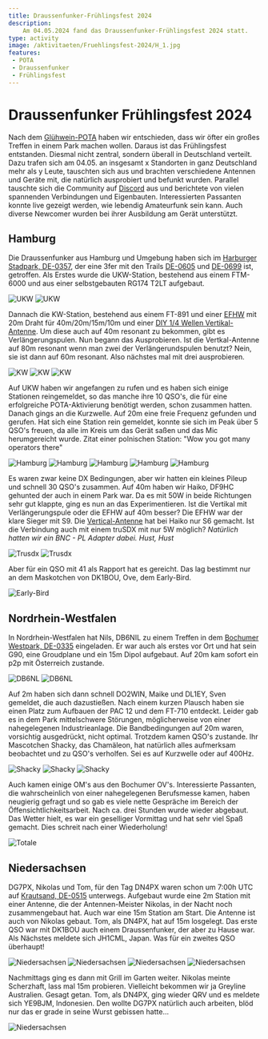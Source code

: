```yaml
---
title: Draussenfunker-Frühlingsfest 2024
description: 
    Am 04.05.2024 fand das Draussenfunker-Frühlingsfest 2024 statt.
type: activity
image: /aktivitaeten/Fruehlingsfest-2024/H_1.jpg
features:
 - POTA
 - Draussenfunker
 - Frühlingsfest
---
```

# Draussenfunker Frühlingsfest 2024

Nach dem [Glühwein-POTA](https://draussenfunker.de/aktivitaeten/2023-12-09-Jahresrueckblick.html) haben wir entschieden, dass wir öfter ein großes Treffen in einem Park machen wollen. Daraus ist das Frühlingsfest entstanden. Diesmal nicht zentral, sondern überall in Deutschland verteilt. Dazu trafen sich am 04.05. an insgesamt x Standorten in ganz Deutschland mehr als y Leute, tauschten sich aus und brachten verschiedene Antennen und Geräte mit, die natürlich ausprobiert und befunkt wurden. Parallel tauschte sich die Community auf [Discord](https://discord.gg/4RkRRwXtty) aus und berichtete von vielen spannenden Verbindungen und Eigenbauten. Interessierten Passanten konnte live gezeigt werden, wie lebendig Amateurfunk sein kann. Auch diverse Newcomer wurden bei ihrer Ausbildung am Gerät unterstützt.


## Hamburg

Die Draussenfunker aus Hamburg und Umgebung haben sich im [Harburger Stadpark, DE-0357](https://pota.app/#/park/DE-0357), der eine 3fer mit den Trails [DE-0605](https://pota.app/#/park/DE-0605) und [DE-0699](https://pota.app/#/park/DE-0699) ist, getroffen. Als Erstes wurde die UKW-Station, bestehend aus einem FTM-6000 und aus einer selbstgebauten RG174 T2LT aufgebaut.

![UKW](/aktivitaeten/Fruehlingsfest-2024/UKW_1.jpg)
![UKW](/aktivitaeten/Fruehlingsfest-2024/UKW_2.jpg)

Dannach die KW-Station, bestehend aus einem FT-891 und einer [EFHW](https://draussenfunker.de/diy/efhw.html) mit 20m Draht für 40m/20m/15m/10m und einer [DIY 1/4 Wellen Vertikal-Antenne](/diy/teleskop-viertelwellen-vertical.html). Um diese auch auf 40m resonant zu bekommen, gibt es Verlängerungspulen. Nun begann das Ausprobieren. Ist die Vertkal-Antenne auf 80m resonant wenn man zwei der Verlängerundspulen benutzt? Nein, sie ist dann auf 60m resonant. Also nächstes mal mit drei ausprobieren.

![KW](/aktivitaeten/Fruehlingsfest-2024/KW_1.jpg)
![KW](/aktivitaeten/Fruehlingsfest-2024/KW_2.jpg)
![KW](/aktivitaeten/Fruehlingsfest-2024/KW_3.jpg)

Auf UKW haben wir angefangen zu rufen und es haben sich einige Stationen reingemeldet, so das manche ihre 10 QSO's, die für eine erfolgreiche POTA-Aktivierung benötigt werden, schon zusammen hatten. Danach gings an die Kurzwelle. Auf 20m eine freie Frequenz gefunden und gerufen. Hat sich eine Station rein gemeldet, konnte sie sich im Peak über 5 QSO's freuen, da alle im Kreis um das Gerät saßen und das Mic herumgereicht wurde. Zitat einer polnischen Station: "Wow you got many operators there"

![Hamburg](/aktivitaeten/Fruehlingsfest-2024/H_1.jpg)
![Hamburg](/aktivitaeten/Fruehlingsfest-2024/H_2.jpg)
![Hamburg](/aktivitaeten/Fruehlingsfest-2024/H_3.jpg)
![Hamburg](/aktivitaeten/Fruehlingsfest-2024/H_4.jpg)
![Hamburg](/aktivitaeten/Fruehlingsfest-2024/H_5.jpg)

Es waren zwar keine DX Bedingungen, aber wir hatten ein kleines Pileup und schnell 30 QSO's zusammen. Auf 40m haben wir Haiko, DF9HC gehunted der auch in einem Park war. Da es mit 50W in beide Richtungen sehr gut klappte, ging es nun an das Experimentieren. Ist die Vertikal mit Verlängerungspule oder die EFHW auf 40m besser? Die EFHW war der klare Sieger mit S9. Die [Vertical-Antenne](/diy/teleskop-viertelwellen-vertical.html) hat bei Haiko nur S6 gemacht. Ist die Verbindung auch mit einem truSDX mit nur 5W möglich? *Natürlich hatten wir ein BNC - PL Adapter dabei. Hust, Hust*

![Trusdx](/aktivitaeten/Fruehlingsfest-2024/trusdx_1.jpg)
![Trusdx](/aktivitaeten/Fruehlingsfest-2024/trusdx_2.jpg)

Aber für ein QSO mit 41 als Rapport hat es gereicht. Das lag bestimmt nur an dem Maskotchen von DK1BOU, Ove, dem Early-Bird.

![Early-Bird](/aktivitaeten/Fruehlingsfest-2024/Early-Bird.jpg)

## Nordrhein-Westfalen

In Nordrhein-Westfalen hat Nils, DB6NIL zu einem Treffen in dem [Bochumer Westpark, DE-0335](https://pota.app/#/park/DE-0335) eingeladen. Er war auch als erstes vor Ort und hat sein G90, eine Groudplane und ein 15m Dipol aufgebaut. Auf 20m kam sofort ein p2p mit Österreich zustande.

![DB6NL](/aktivitaeten/Fruehlingsfest-2024/DB6NL_1.jpg)
![DB6NL](/aktivitaeten/Fruehlingsfest-2024/DB6NL_2.jpg)

Auf 2m haben sich dann schnell DO2WIN, Maike und DL1EY, Sven gemeldet, die auch dazustießen. Nach einem kurzen Plausch haben sie einen Platz zum Aufbauen der PAC 12 und dem FT-710 entdeckt. Leider gab es in dem Park mittelschwere Störungen, möglicherweise von einer nahegelegenen Industrieanlage. Die Bandbedingungen auf 20m waren, vorsichtig ausgedrückt, nicht optimal. Trotzdem kamen QSO's zustande. Ihr Mascotchen Shacky, das Chamäleon, hat natürlich alles aufmerksam beobachtet und zu QSO's verholfen. Sei es auf Kurzwelle oder auf 400Hz.

![Shacky](/aktivitaeten/Fruehlingsfest-2024/Shacky_1.jpg)
![Shacky](/aktivitaeten/Fruehlingsfest-2024/Shacky_2.jpg)
![Shacky](/aktivitaeten/Fruehlingsfest-2024/Shacky_3.jpg)

Auch kamen einige OM's aus den Bochumer OV's. Interessierte Passanten, die wahrscheinlich von einer nahegelegenen Berufsmesse kamen, haben neugierig gefragt und so gab es viele nette Gespräche im Bereich der Öffensichtlichkeitsarbeit. Nach ca. drei Stunden  wurde wieder abgebaut. Das Wetter hielt, es war ein geselliger Vormittag und hat sehr viel Spaß gemacht. Dies schreit nach einer Wiederholung!

![Totale](/aktivitaeten/Fruehlingsfest-2024/Totale.jpg)

## Niedersachsen

DG7PX, Nikolas und Tom, für den Tag DN4PX waren schon um 7:00h UTC auf [Krautsand, DE-0515](https://pota.app/#/park/DE-0515) unterwegs. Aufgebaut wurde eine 2m Station mit einer Antenne, die der Antennen-Meister Nikolas, in der Nacht noch zusammengebaut hat. Auch war eine 15m Station am Start. Die Antenne ist auch von Nikolas gebaut. Tom, als DN4PX, hat auf 15m losgelegt. Das erste QSO war mit DK1BOU auch einem Draussenfunker, der aber zu Hause war. Als Nächstes meldete sich JH1CML, Japan. Was für ein zweites QSO überhaupt!

![Niedersachsen](/aktivitaeten/Fruehlingsfest-2024/NI_1.jpg)
![Niedersachsen](/aktivitaeten/Fruehlingsfest-2024/NI_2.jpg)
![Niedersachsen](/aktivitaeten/Fruehlingsfest-2024/NI_3.jpg)
![Niedersachsen](/aktivitaeten/Fruehlingsfest-2024/NI_4.jpg)

Nachmittags ging es dann mit Grill im Garten weiter. Nikolas meinte Scherzhaft, lass mal 15m probieren. Vielleicht bekommen wir ja Greyline Australien. Gesagt getan. Tom, als DN4PX, ging wieder QRV und es meldete sich YE9BJM, Indonesien. Den wollte DG7PX natürlich auch arbeiten, blöd nur das er grade in seine Wurst gebissen hatte...

![Niedersachsen](/aktivitaeten/Fruehlingsfest-2024/NI_5.jpg)
